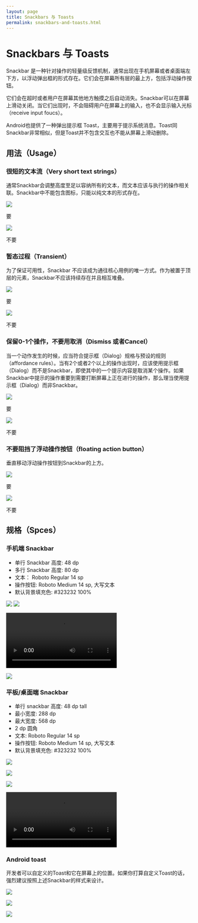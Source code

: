 ```yaml
---
layout: page
title: Snackbars 与 Toasts
permalink: snackbars-and-toasts.html
---
```



# Snackbars 与 Toasts

Snackbar 是一种针对操作的轻量级反馈机制，通常出现在手机屏幕或者桌面端左下方，以浮动弹出框的形式存在。它们会在屏幕所有层的最上方，包括浮动操作按钮。

它们会在超时或者用户在屏幕其他地方触摸之后自动消失。Snackbar可以在屏幕上滑动关闭。当它们出现时，不会阻碍用户在屏幕上的输入，也不会显示输入光标（receive input foucs）。

Android也提供了一种弹出提示框 Toast，主要用于提示系统消息。Toast同Snackbar非常相似，但是Toast并不包含交互也不能从屏幕上滑动删除。



## 用法（Usage）

### 很短的文本流（Very short text strings）

通常Snackbar会调整高度至足以容纳所有的文本，而文本应该与执行的操作相关联。Snackbar中不能包含图标，只能以纯文本的形式存在。

![](images/components-toasts-usage-spec_toast_do_20_large_mdpi.png)

要


![](images/components-toasts-usage-spec_toast_dont_20_large_mdpi.png)

不要


### 暂态过程（Transient）

为了保证可用性，Snackbar 不应该成为通往核心用例的唯一方式。作为被置于顶层的元素，Snackbar不应该持续存在并且相互堆叠。

![](images/components-toasts-usage-spec_toast_do_22_large_mdpi.png)

要

![](images/components-toasts-usage-spec_toast_dont_22_large_mdpi.png)

不要


### 保留0-1个操作，不要用取消（Dismiss 或者Cancel）

当一个动作发生的时候，应当符合提示框（Dialog）规格与预设的规则（affordance rules）。当有2个或者2个以上的操作出现时，应该使用提示框（Dialog）而不是Snackbar，即使其中的一个提示内容是取消某个操作。如果Snackbar中提示的操作重要到需要打断屏幕上正在进行的操作，那么理当使用提示框（Dialog）而非Snackbar。

![](images/components-toasts-usage-spec_toast_do_24_large_mdpi.png)

要

![](images/components-toasts-usage-spec_toast_dont_24_large_mdpi.png)

不要

### 不要阻挡了浮动操作按钮（floating action button）

垂直移动浮动操作按钮到Snackbar的上方。

![](images/components-toasts-usage-spec_toast_do_26_large_mdpi.png)

要

![](images/components-toasts-usage-spec_toast_dont_26_large_mdpi.png)

不要

## 规格（Spces）

### 手机端 Snackbar

- 单行 Snackbar 高度: 48 dp
- 多行 Snackbar 高度: 80 dp
- 文本： Roboto Regular 14 sp
- 操作按钮: Roboto Medium 14 sp, 大写文本
- 默认背景填充色: #323232 100%

![](images/components-toasts-specs-spec_toast_03_1_large_mdpi.png)
![](images/components-toasts-specs-spec_toast_03_2_large_mdpi.png)

<video crossorigin="anonymous"    controls >
<source src="http://materialdesign.qiniudn.com/videos/components-snackbars-and-toasts-specs-snackbar.single.line-dismissal_large_xhdpi.webm" type="video/webm">
</video>


![](images/components-toasts-3-spec_toast_06_large_mdpi.png)


 
### 平板/桌面端 Snackbar

- 单行 snackbar 高度: 48 dp tall
- 最小宽度: 288 dp
- 最大宽度: 568 dp
- 2 dp 圆角
- 文本: Roboto Regular 14 sp
- 操作按钮: Roboto Medium 14 sp, 大写文本
- 默认背景填充色: #323232 100%

![](images/components-toasts-specs-snackbar_toast_08_large_mdpi.png)

![](images/components-toasts-specs-snackbar_toast_10_large_mdpi.png)

![](images/components-toasts-specs-spec_toast_12_large_mdpi.png)

<video crossorigin="anonymous"    controls >
<source src="http://materialdesign.qiniudn.com/videos/components-snackbars-and-toasts-specs-snackbar.tablet-time.out_large_xhdpi.webm" type="video/webm">
</video>


### Android toast

开发者可以自定义的Toast和它在屏幕上的位置。如果你打算自定义Toast的话，强烈建议按照上述Snackbar的样式来设计。

![](images/components-toasts--specs-snackbar_toast_14_large_mdpi.png)

![](images/components-toasts-specs-snackbar_toast_16_large_mdpi.png)

![](images/components-toasts-specs-spec_toast_18_large_mdpi.png)
